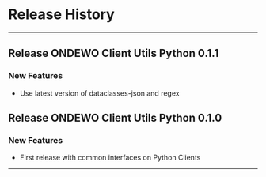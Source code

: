 # Release History
*****************
## Release ONDEWO Client Utils Python 0.1.1

### New Features
* Use latest version of dataclasses-json and regex

## Release ONDEWO Client Utils Python 0.1.0

### New Features
* First release with common interfaces on Python Clients

*****************
